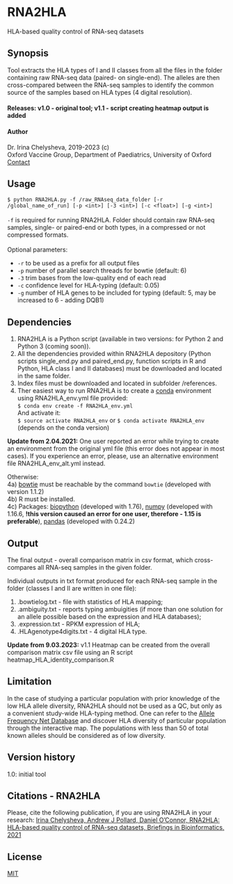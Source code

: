 # RNA2HLA

HLA-based quality control of RNA-seq datasets

## Synopsis

Tool extracts the HLA types of I and II classes from all the files in the folder containing raw RNA-seq data (paired- on single-end).
The alleles are then cross-compared between the RNA-seq samples to identify the common source of the samples based on HLA types (4 digital resolution).


#### Releases: v1.0 - original tool; v1.1 - script creating heatmap output is added

#### Author 
Dr. Irina Chelysheva, 2019-2023 (c)\
Oxford Vaccine Group, Department of Paediatrics, University of Oxford\
[Contact](irina.chelysheva@paediatrics.ox.ac.uk)

## Usage
```$ python RNA2HLA.py -f /raw_RNAseq_data_folder [-r /global_name_of_run] [-p <int>] [-3 <int>] [-c <float>] [-g <int>]```\
\
```-f``` is required for running RNA2HLA. Folder should contain raw RNA-seq samples, single- or paired-end or both types, in a compressed or not compressed formats.\
\
Optional parameters:
- ```-r``` to be used as a prefix for all output files
- ```-p``` number of parallel search threads for bowtie (default: 6)
- ```-3``` trim <int> bases from the low-quality end of each read
- ```-c``` confidence level for HLA-typing (default: 0.05)
- ```-g``` number of HLA genes to be included for typing (default: 5, may be increased to 6 - adding DQB1)


## Dependencies

1) RNA2HLA is a Python script (available in two versions: for Python 2 and Python 3 (coming soon)).
2) All the dependencies provided within RNA2HLA depository (Python scripts single_end.py and paired_end.py, function scripts in R and Python, HLA class I and II databases) must be downloaded and located in the same folder.
3) Index files must be downloaded and located in subfolder /references.
4) Ther easiest way to run RNA2HLA is to create a [conda](https://github.com/conda/conda) environment using RNA2HLA_env.yml file provided:\
```$ conda env create -f RNA2HLA_env.yml``` \
And activate it:\
```$ source activate RNA2HLA_env``` or ```$ conda activate RNA2HLA_env``` (depends on the conda version)

**Update from 2.04.2021:**
One user reported an error while trying to create an environment from the original yml file (this error does not appear in most cases). If you experience an error, please, use an alternative environment file RNA2HLA_env_alt.yml instead.

Otherwise:\
4a) [bowtie](http://bowtie-bio.sourceforge.net/index.shtml) must be reachable by the command ```bowtie``` (developed with version 1.1.2)\
4b) R must be installed.\
4c) Packages: [biopython](https://github.com/biopython/biopython) (developed with 1.76), [numpy](https://github.com/numpy/numpy) (developed with 1.16.6, **!this version caused an error for one user, therefore - 1.15 is preferable**), [pandas](https://github.com/pandas-dev/pandas) (developed with 0.24.2)

## Output
The final output - overall comparison matrix in csv format, which cross-compares all RNA-seq samples in the given folder.

Individual outputs in txt format produced for each RNA-seq sample in the folder (classes I and II are written in one file):
1) <sampleID>.bowtielog.txt - file with statistics of HLA mapping; 
2) <sampleID>.ambiguity.txt - reports typing ambuigities (if more than one solution for an allele possible based on the expression and HLA databases);
3) <sampleID>.expression.txt - RPKM expression of HLA;
4) <sampleID>.HLAgenotype4digits.txt - 4 digital HLA type.

**Update from 9.03.2023:** v1.1 Heatmap can be created from the overall comparison matrix csv file using an R script heatmap_HLA_identity_comparison.R
  
## Limitation
In the case of studying a particular population with prior knowledge of the low HLA allele diversity, RNA2HLA should not be used as a QC, but only as a convenient study-wide HLA-typing method. One can refer to the [Allele Frequency Net Database](http://allelefrequencies.net/pop6001a_gsb.asp) and discover HLA diversity of particular population through the interactive map. The populations with less than 50 of total known alleles should be considered as of low diversity.

## Version history
1.0: initial tool

## Citations - RNA2HLA
Please, cite the following publication, if you are using RNA2HLA in your research: 
[Irina Chelysheva, Andrew J Pollard, Daniel O’Connor, RNA2HLA: HLA-based quality control of RNA-seq datasets, Briefings in Bioinformatics, 2021](https://academic.oup.com/bib/advance-article/doi/10.1093/bib/bbab055/6184409)

## License
[MIT](https://choosealicense.com/licenses/mit/)
